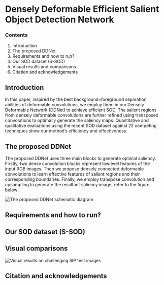 # Densely Deformable Efficient Salient Object Detection Network

### Contents
1. Introduction
2. The proposed DDNet
3. Requirements and how to run?
4. Our SOD dataset (S-SOD)
4. Visual results and comparisons
5. Citation and acknowledgements

## Introduction
In this paper, inspired by the best background=foreground separation abilities of deformable convolutions, we employ them in our Densely Deformable Network
(DDNet) to achieve efficient SOD. The salient regions from densely deformable convolutions are further refined using transposed convolutions to optimally generate the saliency maps. Quantitative and qualitative evaluations using the recent SOD dataset against 22 competing techniques show our method’s efficiency and effectiveness.

## The proposed DDNet
The proposed DDNet uses three main blocks to generate optimal saliency. Firstly, two dense convolution blocks represent lowlevel features of the input RGB images. Then we propose densely connected deformable convolutions to learn effective features of salient regions and their corresponding boundaries. Finally, we employ transpose convolution and upsampling to generate the resultant saliency image, refer to the figure below:

![The proposed DDNet schematic diagram](https://github.com/tanveer-hussain/EfficientSOD/blob/main/Figures/Framework-V1.png)

## Requirements and how to run?

## Our SOD dataset (S-SOD)

## Visual comparisons
![Visual results on challenging SIP test images](https://github.com/tanveer-hussain/EfficientSOD/blob/main/Figures/DDNetResults.png)

## Citation and acknowledgements

